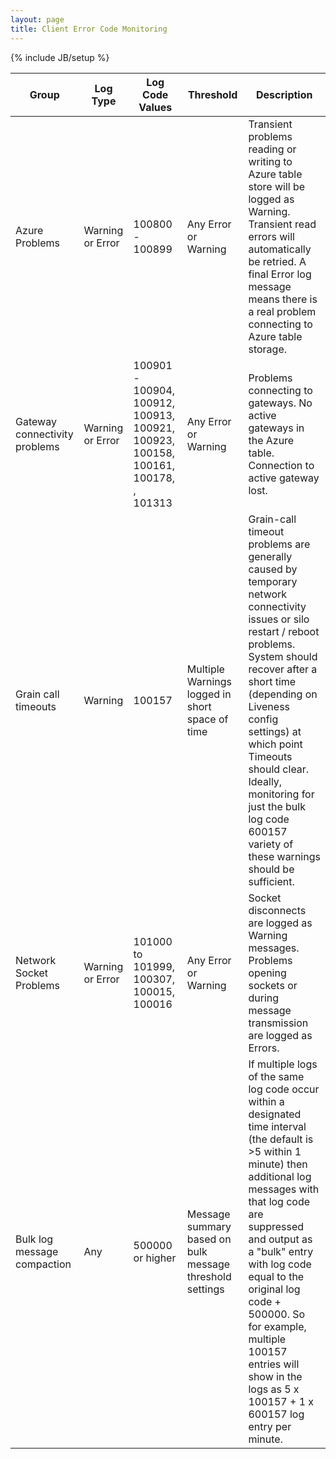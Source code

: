 ```yaml
---
layout: page
title: Client Error Code Monitoring
---
```

{% include JB/setup %}


Group  | Log Type  | Log Code Values  | Threshold  | Description 
-------| --------- | ---------------- | ---------- | ----------- 
Azure Problems  | Warning or Error  | 100800 - 100899  | Any Error or Warning  | Transient problems reading or writing to Azure table store will be logged as Warning. Transient read errors will automatically be retried. A final Error log message means there is a real problem connecting to Azure table storage.
Gateway connectivity problems | Warning or Error | 100901 - 100904, 100912, 100913, 100921, 100923, 100158, 100161, 100178, , 101313 | Any Error or Warning | Problems connecting to gateways. No active gateways in the Azure table. Connection to active gateway lost.
Grain call timeouts | Warning | 100157 | Multiple Warnings logged in short space of time | Grain-call timeout problems are generally caused by temporary network connectivity issues or silo restart / reboot problems. System should recover after a short time (depending on Liveness config settings) at which point Timeouts should clear. Ideally, monitoring for just the bulk log code 600157 variety of these warnings should be sufficient.
Network Socket Problems | Warning or Error | 101000 to 101999, 100307, 100015, 100016 | Any Error or Warning | Socket disconnects are logged as Warning messages. Problems opening sockets or during message transmission are logged as Errors.
Bulk log message compaction | Any | 500000 or higher | Message summary based on bulk message threshold settings | If multiple logs of the same log code occur within a designated time interval (the default is >5 within 1 minute) then additional log messages with that log code are suppressed and output as a "bulk" entry with log code equal to the original log code + 500000. So for example, multiple 100157 entries will show in the logs as 5 x 100157 + 1 x 600157 log entry per minute.




